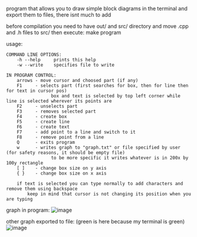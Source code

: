 program that allows you to draw simple block diagrams in the terminal and export them to files, there isnt much to add 

before compilation you need to have out/ and src/ directory and move .cpp and .h files to src/
then execute: make program

usage:
```
COMMAND LINE OPTIONS:
    -h --help     prints this help
    -w --write    specifies file to write

IN PROGRAM CONTROL:
    arrows - move cursor and choosed part (if any)
    F1     - selects part (first searches for box, then for line then for text in cursor pos)
                 box and text is selected by top left corner while line is selected wherever its points are
    F2     - unselects part
    F3     - removes selected part
    F4     - create box
    F5     - create line
    F6     - create text
    F7     - add point to a line and switch to it
    F8     - remove point from a line
    Q      - exits program
    w      - writes graph to "graph.txt" or file specified by user (for safety reasons, it should be empty file)
                 to be more specific it writes whatever is in 200x by 100y rectangle
    [ ]    - change box size on y axis
    { }    - change box size on x axis

    if text is selected you can type normally to add characters and remove them using backspace
        keep in mind that cursor is not changing its position when you are typing
```

graph in program:
![image](https://user-images.githubusercontent.com/95301979/154369259-f9de3f5c-b6c6-44a1-92d1-399d3ae50b9b.png)


other graph exported to file: (green is here because my terminal is green)
![image](https://user-images.githubusercontent.com/95301979/154369436-b7996eac-7793-4158-891e-b8c7029f5c2c.png)

